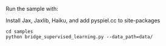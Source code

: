 Run the sample with: 

Install Jax, Jaxlib, Haiku, and add pyspiel.cc to site-packages

```shell
cd samples
python bridge_supervised_learning.py --data_path=data/
```